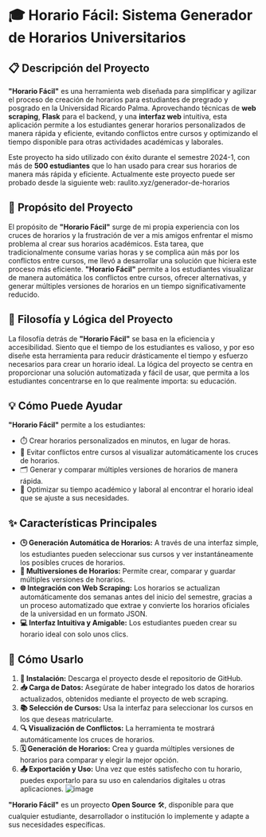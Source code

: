# 🎓 **Horario Fácil: Sistema Generador de Horarios Universitarios**

## 📋 Descripción del Proyecto
**"Horario Fácil"** es una herramienta web diseñada para simplificar y agilizar el proceso de creación de horarios para estudiantes de pregrado y posgrado en la Universidad Ricardo Palma. Aprovechando técnicas de **web scraping**, **Flask** para el backend, y una **interfaz web** intuitiva, esta aplicación permite a los estudiantes generar horarios personalizados de manera rápida y eficiente, evitando conflictos entre cursos y optimizando el tiempo disponible para otras actividades académicas y laborales.

Este proyecto ha sido utilizado con éxito durante el semestre 2024-1, con más de **500 estudiantes** que lo han usado para crear sus horarios de manera más rápida y eficiente.
Actualmente este proyecto puede ser probado desde la siguiente web: raulito.xyz/generador-de-horarios

## 🎯 Propósito del Proyecto
El propósito de **"Horario Fácil"** surge de mi propia experiencia con los cruces de horarios y la frustración de ver a mis amigos enfrentar el mismo problema al crear sus horarios académicos. Esta tarea, que tradicionalmente consume varias horas y se complica aún más por los conflictos entre cursos, me llevó a desarrollar una solución que hiciera este proceso más eficiente. **"Horario Fácil"** permite a los estudiantes visualizar de manera automática los conflictos entre cursos, ofrecer alternativas, y generar múltiples versiones de horarios en un tiempo significativamente reducido.


## 🧠 Filosofía y Lógica del Proyecto
La filosofía detrás de **"Horario Fácil"** se basa en la eficiencia y accesibilidad. Siento que el tiempo de los estudiantes es valioso, y por eso diseñe esta herramienta para reducir drásticamente el tiempo y esfuerzo necesarios para crear un horario ideal. La lógica del proyecto se centra en proporcionar una solución automatizada y fácil de usar, que permita a los estudiantes concentrarse en lo que realmente importa: su educación.

## 💡 Cómo Puede Ayudar
**"Horario Fácil"** permite a los estudiantes:
- ⏱️ Crear horarios personalizados en minutos, en lugar de horas.
- 🚫 Evitar conflictos entre cursos al visualizar automáticamente los cruces de horarios.
- 🗂️ Generar y comparar múltiples versiones de horarios de manera rápida.
- 💼 Optimizar su tiempo académico y laboral al encontrar el horario ideal que se ajuste a sus necesidades.

## ✨ Características Principales
- **🕒 Generación Automática de Horarios:** A través de una interfaz simple, los estudiantes pueden seleccionar sus cursos y ver instantáneamente los posibles cruces de horarios.
- **🔄 Multiversiones de Horarios:** Permite crear, comparar y guardar múltiples versiones de horarios.
- **🌐 Integración con Web Scraping:** Los horarios se actualizan automáticamente dos semanas antes del inicio del semestre, gracias a un proceso automatizado que extrae y convierte los horarios oficiales de la universidad en un formato JSON.
- **💻 Interfaz Intuitiva y Amigable:** Los estudiantes pueden crear su horario ideal con solo unos clics.

## 🚀 Cómo Usarlo
1. **🔧 Instalación:** Descarga el proyecto desde el repositorio de GitHub.
2. **📥 Carga de Datos:** Asegúrate de haber integrado los datos de horarios actualizados, obtenidos mediante el proyecto de web scraping.
3. **📚 Selección de Cursos:** Usa la interfaz para seleccionar los cursos en los que deseas matricularte.
4. **🔍 Visualización de Conflictos:** La herramienta te mostrará automáticamente los cruces de horarios.
5. **🗓️ Generación de Horarios:** Crea y guarda múltiples versiones de horarios para comparar y elegir la mejor opción.
6. **📤 Exportación y Uso:** Una vez que estés satisfecho con tu horario, puedes exportarlo para su uso en calendarios digitales u otras aplicaciones.
![image](https://github.com/user-attachments/assets/dbd8b175-1284-436b-8574-361be703079c)

**"Horario Fácil"** es un proyecto **Open Source** 🛠️, disponible para que cualquier estudiante, desarrollador o institución lo implemente y adapte a sus necesidades específicas.
